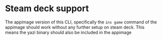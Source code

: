 # Steam deck support

The appimage version of this CLI, specifically the `ins game` command of the
appimage should work without any further setup on steam deck. This means the
yazi binary should also be included in the appimage
